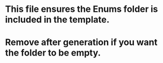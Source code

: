 # This file ensures the Enums folder is included in the template.
# Remove after generation if you want the folder to be empty.